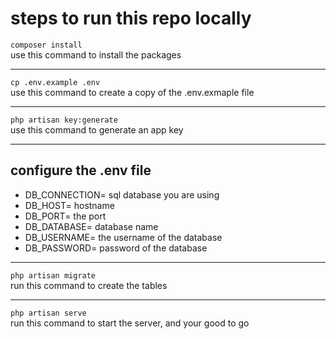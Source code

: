 # steps to run this repo locally

`` composer install `` <br>
use this command to install the packages
***

`` cp .env.example .env ``<br>
use this command to create a copy of the .env.exmaple file
***
`` php artisan key:generate ``<br>
use this command to generate an app key
***
## configure the .env file
* DB_CONNECTION= sql database you are using
* DB_HOST= hostname
* DB_PORT= the port
* DB_DATABASE= database name
* DB_USERNAME= the username of the database
* DB_PASSWORD= password of the database
***
`` php artisan migrate ``<br>
run this command to create the tables
***
`` php artisan serve ``<br>
run this command to start the server, and your good to go




